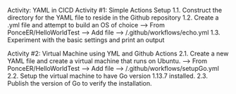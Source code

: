 Activity: YAML in CICD
Activity #1: Simple Actions Setup
1.1. Construct the directory for the YAML file to reside in the Github repository
1.2. Create a .yml file and attempt to build an OS of choice
    --> From PonceER/HelloWorldTest --> Add file --> /.github/workflows/echo.yml
1.3. Experiment with the basic settings and print an output

Activity #2: Virtual Machine using YML and Github Actions
2.1. Create a new YAML file and create a virtual machine that runs on Ubuntu.
    --> From PonceER/HelloWorldTest --> Add file --> /.github/workflows/setupGo.yml
2.2. Setup the virtual machine to have Go version 1.13.7 installed.
2.3. Publish the version of Go to verify the installation.

